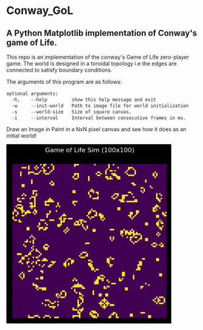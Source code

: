 # Conway_GoL
## A Python Matplotlib implementation of Conway's game of Life.

This repo is an implementation of the conway's Game of Life zero-player game.
The world is designed in a toroidal topology i.e the edges are connected to satisfy
boundary conditions.

The arguments of this program are as follows:
```
optional arguments:
  -h,    --help         show this help message and exit
  -w     --init-world   Path to image file for world initialization
  -s     --world-size   Size of square canvas.
  -i     --interval     Interval between consecutive frames in ms.
```

Draw an Image in Paint in a NxN pixel canvas and see how it does as
an initial world!

![](https://github.com/gstechgeek/Conway_GoL/blob/main/gol.gif)
